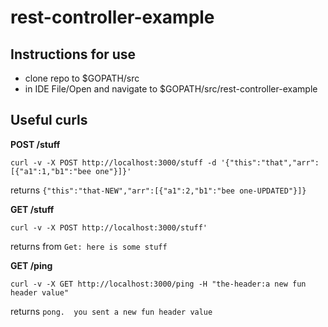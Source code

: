 # rest-controller-example

## Instructions for use
* clone repo to $GOPATH/src
* in IDE File/Open and navigate to $GOPATH/src/rest-controller-example

## Useful curls

**POST /stuff**
```
curl -v -X POST http://localhost:3000/stuff -d '{"this":"that","arr":[{"a1":1,"b1":"bee one"}]}'
```

returns `{"this":"that-NEW","arr":[{"a1":2,"b1":"bee one-UPDATED"}]}`


**GET /stuff**
```
curl -v -X POST http://localhost:3000/stuff'
```
returns from `Get: here is some stuff`


**GET /ping**
```
curl -v -X GET http://localhost:3000/ping -H "the-header:a new fun header value"
```

returns `pong.  you sent a new fun header value`
